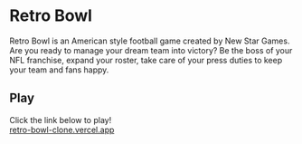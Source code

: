 # Retro Bowl
Retro Bowl is an American style football game created by New Star Games. Are you ready to manage your dream team into victory? Be the boss of your NFL franchise, expand your roster, take care of your press duties to keep your team and fans happy.

## Play 

Click the link below to play!<br>
[retro-bowl-clone.vercel.app](https://retro-bowl-clone.vercel.app/)
